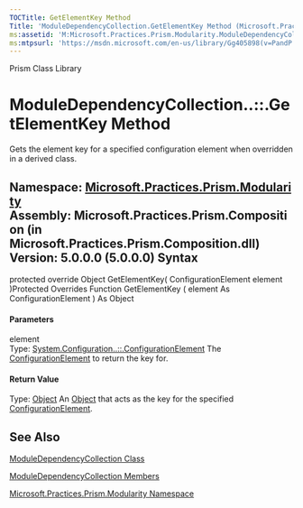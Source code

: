 ```yaml
---
TOCTitle: GetElementKey Method
Title: 'ModuleDependencyCollection.GetElementKey Method (Microsoft.Practices.Prism.Modularity)'
ms:assetid: 'M:Microsoft.Practices.Prism.Modularity.ModuleDependencyCollection.GetElementKey(System.Configuration.ConfigurationElement)'
ms:mtpsurl: 'https://msdn.microsoft.com/en-us/library/Gg405898(v=PandP.50)'
---
```


Prism Class Library

ModuleDependencyCollection..::.GetElementKey Method
===================================================

Gets the element key for a specified configuration element when overridden in a derived class.

**Namespace:** [Microsoft.Practices.Prism.Modularity](https://msdn.microsoft.com/n:microsoft.practices.prism.modularity)
**Assembly:** Microsoft.Practices.Prism.Composition (in Microsoft.Practices.Prism.Composition.dll) Version: 5.0.0.0 (5.0.0.0)
Syntax
------

<span id="syntaxToggle"></span>protected override Object GetElementKey( ConfigurationElement element )Protected Overrides Function GetElementKey ( element As ConfigurationElement ) As Object
#### Parameters

element  
Type: [System.Configuration..::.ConfigurationElement](http://msdn2.microsoft.com/en-us/library/kyx77cz3)
The [ConfigurationElement](http://msdn2.microsoft.com/en-us/library/kyx77cz3) to return the key for.

#### Return Value

Type: [Object](http://msdn2.microsoft.com/en-us/library/e5kfa45b)
An [Object](http://msdn2.microsoft.com/en-us/library/e5kfa45b) that acts as the key for the specified [ConfigurationElement](http://msdn2.microsoft.com/en-us/library/kyx77cz3).

See Also
--------

<span id="seeAlsoToggle"></span>
[ModuleDependencyCollection Class](https://msdn.microsoft.com/t:microsoft.practices.prism.modularity.moduledependencycollection)

[ModuleDependencyCollection Members](https://msdn.microsoft.com/allmembers.t:microsoft.practices.prism.modularity.moduledependencycollection)

[Microsoft.Practices.Prism.Modularity Namespace](https://msdn.microsoft.com/n:microsoft.practices.prism.modularity)
